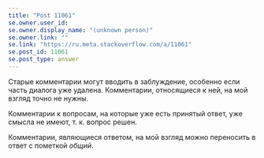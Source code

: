 ```yaml
---
title: "Post 11061"
se.owner.user_id: 
se.owner.display_name: "(unknown person)"
se.owner.link: ""
se.link: "https://ru.meta.stackoverflow.com/a/11061"
se.post_id: 11061
se.post_type: answer
---
```

<p>Старые комментарии могут вводить в заблуждение, особенно если часть диалога уже удалена. Комментарии, относящиеся к ней, на мой взгляд точно не нужны.</p>
<p>Комментарии к вопросам, на которые уже есть принятый ответ, уже смысла не имеют, т. к. вопрос решен.</p>
<p>Комментарии, являющиеся ответом, на мой взгляд можно переносить в ответ с пометкой <em>общий</em>.</p>
